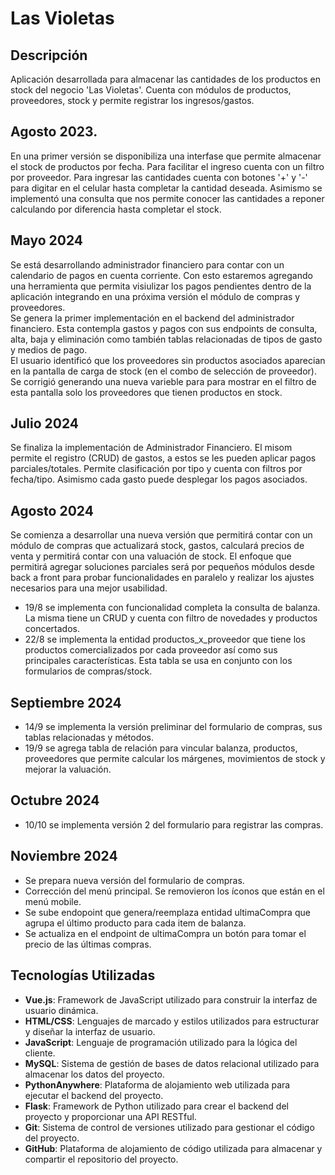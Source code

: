 # Las Violetas

## Descripción
Aplicación desarrollada para almacenar las cantidades de los productos en stock del negocio 'Las Violetas'.
Cuenta con módulos de productos, proveedores, stock y permite registrar los ingresos/gastos.

## Agosto 2023.
En una primer versión se disponibiliza una interfase que permite almacenar el stock de productos por fecha. 
Para facilitar el ingreso cuenta con un filtro por proveedor. 
Para ingresar las cantidades cuenta con botones '+' y '-' para digitar en el celular hasta completar la cantidad deseada.
Asimismo se implementó una consulta que nos permite conocer las cantidades a reponer calculando por diferencia hasta completar el stock.

## Mayo 2024
Se está desarrollando administrador financiero para contar con un calendario de pagos en cuenta corriente. Con esto estaremos agregando una herramienta que permita visiulizar los pagos pendientes dentro de la aplicación integrando en una próxima versión el módulo de compras y proveedores.<br>
Se genera la primer implementación en el backend del administrador financiero. Esta contempla gastos y pagos con sus endpoints de consulta, alta, baja y eliminación como también tablas relacionadas de tipos de gasto y medios de pago.
<br>
El usuario identificó que los proveedores sin productos asociados aparecian en la pantalla de carga de stock (en el combo de selección de proveedor). Se corrigió generando una nueva varieble para para mostrar en el filtro de esta pantalla solo los proveedores que tienen productos en stock.

## Julio 2024
Se finaliza la implementación de Administrador Financiero. El misom permite el registro (CRUD) de gastos, a estos se les pueden aplicar pagos parciales/totales. Permite clasificación por tipo y cuenta con filtros por fecha/tipo. Asimismo cada gasto puede desplegar los pagos asociados.

## Agosto 2024
Se comienza a desarrollar una nueva versión que permitirá contar con un módulo de compras que actualizará stock, gastos, calculará precios de venta y permitirá contar con una valuación de stock.
El enfoque que permitirá agregar soluciones parciales será por pequeños módulos desde back a front para probar funcionalidades en paralelo y realizar los ajustes necesarios para una mejor usabilidad.
- 19/8 se implementa con funcionalidad completa la consulta de balanza. La misma tiene un CRUD y cuenta con filtro de novedades y productos concertados. 
- 22/8 se implementa la entidad productos_x_proveedor que tiene los productos comercializados por cada proveedor así como sus principales características. Esta tabla se usa en conjunto con los formularios de compras/stock.

## Septiembre 2024
- 14/9 se implementa la versión preliminar del formulario de compras, sus tablas relacionadas y métodos.
- 19/9 se agrega tabla de relación para vincular balanza, productos, proveedores que permite calcular los márgenes, movimientos de stock y mejorar la valuación.

## Octubre 2024
- 10/10 se implementa versión 2 del formulario para registrar las compras.

## Noviembre 2024
- Se prepara nueva versión del formulario de compras.
- Corrección del menú principal. Se removieron los íconos que están en el menú mobile.
- Se sube endopoint que genera/reemplaza entidad ultimaCompra que agrupa el último producto para cada item de balanza. 
- Se actualiza en el endpoint de ultimaCompra un botón para tomar el precio de las últimas compras.


## Tecnologías Utilizadas
- **Vue.js**: Framework de JavaScript utilizado para construir la interfaz de usuario dinámica.
- **HTML/CSS**: Lenguajes de marcado y estilos utilizados para estructurar y diseñar la interfaz de usuario.
- **JavaScript**: Lenguaje de programación utilizado para la lógica del cliente.
- **MySQL**: Sistema de gestión de bases de datos relacional utilizado para almacenar los datos del proyecto.
- **PythonAnywhere**: Plataforma de alojamiento web utilizada para ejecutar el backend del proyecto.
- **Flask**: Framework de Python utilizado para crear el backend del proyecto y proporcionar una API RESTful.
- **Git**: Sistema de control de versiones utilizado para gestionar el código del proyecto.
- **GitHub**: Plataforma de alojamiento de código utilizada para almacenar y compartir el repositorio del proyecto.

